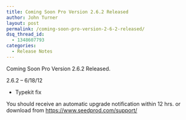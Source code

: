 ```yaml
---
title: Coming Soon Pro Version 2.6.2 Released
author: John Turner
layout: post
permalink: /coming-soon-pro-version-2-6-2-released/
dsq_thread_id:
  - 1348607793
categories:
  - Release Notes
---
```

Coming Soon Pro Version 2.6.2 Released.

2.6.2 &#8211; 6/18/12

* Typekit fix

You should receive an automatic upgrade notification within 12 hrs. or download from <a href="https://www.seedprod.com/support/" target="_blank">https://www.seedprod.com/support/</a>